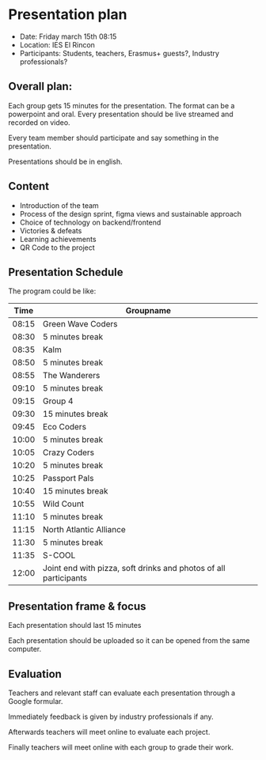 # Presentation plan
- Date: Friday march 15th 08:15
- Location: IES El Rincon
- Participants: Students, teachers, Erasmus+ guests?, Industry professionals?

## Overall plan:
Each group gets 15 minutes for the presentation. The format can be a powerpoint and oral. 
Every presentation should be live streamed and recorded on video.

Every team member should participate and say something in the presentation.

Presentations should be in english.

## Content

- Introduction of the team
- Process of the design sprint, figma views and sustainable approach
- Choice of technology on backend/frontend
- Victories & defeats
- Learning achievements
- QR Code to the project

## Presentation Schedule
The program could be like:

| Time | Groupname 
| -- | -- 
08:15 | Green Wave Coders
08:30 | 5 minutes break
08:35 | Kalm
08:50 | 5 minutes break 
08:55 | The Wanderers
09:10 | 5 minutes break
09:15 | Group 4
09:30 | 15 minutes break
09:45 | Eco Coders
10:00 | 5 minutes break
10:05 | Crazy Coders
10:20 | 5 minutes break
10:25 | Passport Pals
10:40 | 15 minutes break
10:55 | Wild Count
11:10 | 5 minutes break
11:15 | North Atlantic Alliance
11:30 | 5 minutes break
11:35 | S-COOL
12:00 | Joint end with pizza, soft drinks and photos of all participants

## Presentation frame & focus

Each presentation should last 15 minutes

Each presentation should be uploaded so it can be opened from the same computer.

## Evaluation
Teachers and relevant staff can evaluate each presentation through a Google formular.

Immediately feedback is given by industry professionals if any.

Afterwards teachers will meet online to evaluate each project.

Finally teachers will meet online with each group to grade their work.




